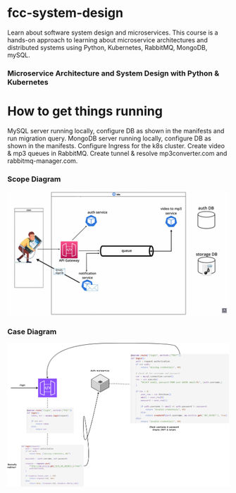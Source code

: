 ﻿# fcc-system-design
Learn about software system design and microservices. This course is a hands-on approach to learning about microservice architectures and distributed systems using Python, Kubernetes, RabbitMQ, MongoDB, mySQL.
### Microservice Architecture and System Design with Python & Kubernetes

# How to get things running
MySQL server running locally, configure DB as shown in the manifests and run migration query.
MongoDB server running locally, configure DB as shown in the manifests.
Configure Ingress for the k8s cluster.
Create video & mp3 queues in RabbitMQ.
Create tunnel & resolve mp3converter.com and rabbitmq-manager.com.


### Scope Diagram
![Alt text](imgs/scope_diagram.png)

### Case Diagram
![Alt text](imgs/apigateway.drawio.png)
